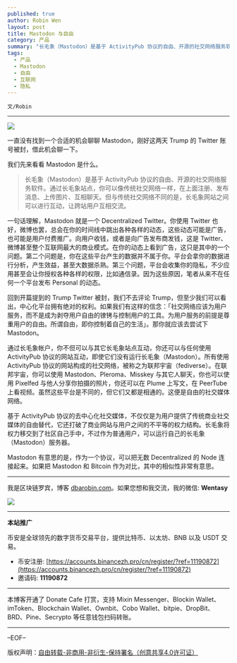 ```yaml
---
published: true
author: Robin Wen
layout: post
title: Mastodon 与自由
category: 产品
summary: "长毛象（Mastodon）是基于 ActivityPub 协议的自由、开源的社交网络服务软件。通过长毛象站点，你可以像传统社交网络一样，在上面注册、发布消息、上传图片、互相聊天。但与传统社交网络不同的是，长毛象网站之间可以进行互动，让跨站用户互相交流。基于 ActivityPub 协议的去中心化社交媒体，不仅仅是为用户提供了传统商业社交媒体的自由替代，它还打破了商业网站与用户之间的不平等的权力结构。长毛象将权力移交到了社区自己手中，不过作为普通用户，可以运行自己的长毛象（Mastodon）服务器。Mastodon 有意思的是，作为一个协议，可以把无数 Decentralized 的 Node 连接起来。如果把 Mastodon 和 Bitcoin 作为对比，其中的相似性非常有意思。"
tags:
  - 产品
  - Mastodon
  - 自由
  - 互联网
  - 隐私
---
```


`文/Robin`

***

![](https://cdn.dbarobin.com/rwxjq7d.png)

一直没有找到一个合适的机会聊聊 Mastodon，刚好这两天 Trump 的 Twitter 账号被封，借此机会聊一下。

我们先来看看 Mastodon 是什么。

> 长毛象（Mastodon）是基于 ActivityPub 协议的自由、开源的社交网络服务软件。通过长毛象站点，你可以像传统社交网络一样，在上面注册、发布消息、上传图片、互相聊天。但与传统社交网络不同的是，长毛象网站之间可以进行互动，让跨站用户互相交流。

一句话理解，Mastodon 就是一个 Decentralized Twitter。你使用 Twitter 也好，微博也罢，总会在你的时间线中跳出各种各样的动态，这些动态可能是广告，也可能是用户付费推广。向用户收钱，或者是向广告发布商发钱，这是 Twitter、微博甚至整个互联网最大的商业模式。在你的动态上看到广告，这只是其中的一个问题。第二个问题是，你在这些平台产生的数据并不属于你。平台会拿你的数据进行分析，产生效益，甚至大数据杀熟。第三个问题，平台会收集你的隐私，不少应用甚至会让你授权各种各样的权限，比如通信录。因为这些原因，笔者从来不在任何一个平台发布 Personal 的动态。

回到开篇提到的 Trump Twitter 被封，我们不去评论 Trump，但至少我们可以看出，中心化平台拥有绝对的权利。如果我们有这样的信念：「社交网络应该为用户服务，而不是成为剥夺用户自由的镣铐与控制用户的工具。为用户服务的前提是尊重用户的自由。所谓自由，即你控制着自己的生活」。那你就应该去尝试下 Mastodon。

通过长毛象帐户，你不但可以与其它长毛象站点互动，你还可以与任何使用 ActivityPub 协议的网站互动，即使它们没有运行长毛象（Mastodon）。所有使用 ActivityPub 协议的网站构成的社交网络，被称之为联邦宇宙（fediverse）。在联邦宇宙，你可以使用 Mastodon、Pleroma、Misskey 与其它人聊天，你也可以使用 Pixelfed 与他人分享你拍摄的照片，你还可以在 Plume 上写文，在 PeerTube 上看视频。虽然这些平台是不同的，但它们又都是相通的。这便是自由的社交媒体网络。

基于 ActivityPub 协议的去中心化社交媒体，不仅仅是为用户提供了传统商业社交媒体的自由替代，它还打破了商业网站与用户之间的不平等的权力结构。长毛象将权力移交到了社区自己手中，不过作为普通用户，可以运行自己的长毛象（Mastodon）服务器。

Mastodon 有意思的是，作为一个协议，可以把无数 Decentralized 的 Node 连接起来。如果把 Mastodon 和 Bitcoin 作为对比，其中的相似性非常有意思。

***

我是区块链罗宾，博客 [dbarobin.com](https://dbarobin.com/)。如果您想和我交流，我的微信: **Wentasy**

![](https://cdn.dbarobin.com/v4yywe2.png)

***

**本站推广**

币安是全球领先的数字货币交易平台，提供比特币、以太坊、BNB 以及 USDT 交易。

* 币安注册: [https://accounts.binancezh.pro/cn/register/?ref=11190872](https://accounts.binancezh.pro/cn/register/?ref=11190872)
* 邀请码: **11190872**

***

本博客开通了 Donate Cafe 打赏，支持 Mixin Messenger、Blockin Wallet、imToken、Blockchain Wallet、Ownbit、Cobo Wallet、bitpie、DropBit、BRD、Pine、Secrypto 等任意钱包扫码转账。

<center>
    <div class="--donate-button"
         data-button-id="f8b9df0d-af9a-460d-8258-d3f435445075"
    ></div>
</center>

***

–EOF–

版权声明：[自由转载-非商用-非衍生-保持署名（创意共享4.0许可证）](http://creativecommons.org/licenses/by-nc-nd/4.0/deed.zh)